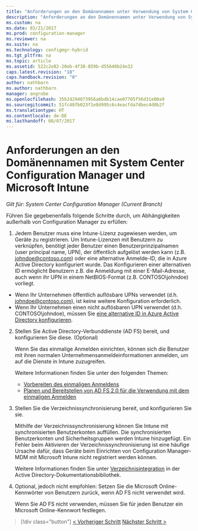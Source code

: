 ```yaml
---
title: "Anforderungen an den Domänennamen unter Verwendung von System Center Configuration Manager | Microsoft-Dokumentation"
description: "Anforderungen an den Domänennamen unter Verwendung von System Center Configuration Manager."
ms.custom: na
ms.date: 03/21/2017
ms.prod: configuration-manager
ms.reviewer: na
ms.suite: na
ms.technology: configmgr-hybrid
ms.tgt_pltfrm: na
ms.topic: article
ms.assetid: 522c2e82-20eb-4f38-859b-d55640b24e32
caps.latest.revision: "18"
caps.handback.revision: "0"
author: nathbarn
ms.author: nathbarn
manager: angrobe
ms.openlocfilehash: 35b24294073956a6bdb14cae07705f56d31e00a9
ms.sourcegitcommit: 51fc48fb023f1e8d995c6c4eacfda7dbec4d0b2f
ms.translationtype: HT
ms.contentlocale: de-DE
ms.lasthandoff: 08/07/2017
---
```

# <a name="confirm-domain-name-requirements-with-system-center-configuration-manager-and-microsoft-intune"></a>Anforderungen an den Domänennamen mit System Center Configuration Manager und Microsoft Intune

*Gilt für: System Center Configuration Manager (Current Branch)*

Führen Sie gegebenenfalls folgende Schritte durch, um Abhängigkeiten außerhalb von Configuration Manager zu erfüllen:

1. Jedem Benutzer muss eine Intune-Lizenz zugewiesen werden, um Geräte zu registrieren. Um Intune-Lizenzen mit Benutzern zu verknüpfen, benötigt jeder Benutzer einen Benutzerprinzipalnamen (user principal name, UPN), der öffentlich aufgelöst werden kann (z.B. johndoe@contoso.com) oder eine alternative Anmelde-ID, die in Azure Active Directory konfiguriert wurde. Das Konfigurieren einer alternativen ID ermöglicht Benutzern z.B. die Anmeldung mit einer E-Mail-Adresse, auch wenn ihr UPN in einem NetBIOS-Format (z.B. CONTOSO\johndoe) vorliegt.

  - Wenn Ihr Unternehmen öffentlich auflösbare UPNs verwendet (d.h. johndoe@contoso.com), ist keine weitere Konfiguration erforderlich.
  - Wenn Ihr Unternehmen einen nicht auflösbaren UPN verwendet (d.h. CONTOSO\johndoe), müssen Sie [eine alternative ID in Azure Active Directory konfigurieren](https://azure.microsoft.com/documentation/articles/active-directory-aadconnect-get-started-custom/#pages-under-the-section-sync).

2.  Stellen Sie Active Directory-Verbunddienste (AD FS) bereit, und konfigurieren Sie diese. (Optional)

     Wenn Sie das einmalige Anmelden einrichten, können sich die Benutzer mit ihren normalen Unternehmensanmeldeinformationen anmelden, um auf die Dienste in Intune zuzugreifen.

     Weitere Informationen finden Sie unter den folgenden Themen:
    -   [Vorbereiten des einmaligen Anmeldens](http://go.microsoft.com/fwlink/?LinkID=271124)
    -   [Planen und Bereitstellen von AD FS 2.0 für die Verwendung mit dem einmaligen Anmelden](http://go.microsoft.com/fwlink/?LinkID=271125)

3.  Stellen Sie die Verzeichnissynchronisierung bereit, und konfigurieren Sie sie.

     Mithilfe der Verzeichnissynchronisierung können Sie Intune mit synchronisierten Benutzerkonten auffüllen. Die synchronisierten Benutzerkonten und Sicherheitsgruppen werden Intune hinzugefügt. Ein Fehler beim Aktivieren der Verzeichnissynchronisierung ist eine häufige Ursache dafür, dass Geräte beim Einrichten von Configuration Manager-MDM mit Microsoft Intune nicht registriert werden können.

     Weitere Informationen finden Sie unter [Verzeichnisintegration](http://go.microsoft.com/fwlink/?LinkID=271120) in der Active Directory-Dokumentationsbibliothek.

4.  Optional, jedoch nicht empfohlen: Setzen Sie die Microsoft Online-Kennwörter von Benutzern zurück, wenn AD FS nicht verwendet wird.

     Wenn Sie AD FS nicht verwenden, müssen Sie für jeden Benutzer ein Microsoft Online-Kennwort festlegen.

> [!div class="button"]
[< Vorheriger Schritt](create-mdm-collection.md) [Nächster Schritt >](configure-intune-subscription.md)
